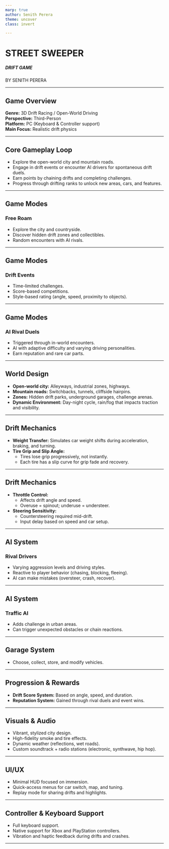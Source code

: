 ```yaml
---
marp: true
author: Senith Perera
theme: uncover
class: invert

---
```

# STREET SWEEPER
##### DRIFT GAME
BY SENITH PERERA

---
## Game Overview

**Genre:** 3D Drift Racing / Open-World Driving  
**Perspective:** Third-Person  
**Platform:** PC (Keyboard & Controller support)  
**Main Focus:** Realistic drift physics

---
## Core Gameplay Loop

- Explore the open-world city and mountain roads.  
- Engage in drift events or encounter AI drivers for spontaneous drift duels.  
- Earn points by chaining drifts and completing challenges.  
- Progress through drifting ranks to unlock new areas, cars, and features.

---
## Game Modes

### Free Roam
- Explore the city and countryside.  
- Discover hidden drift zones and collectibles.  
- Random encounters with AI rivals.

---
## Game Modes
### Drift Events
- Time-limited challenges.  
- Score-based competitions.  
- Style-based rating (angle, speed, proximity to objects).

---
## Game Modes
### AI Rival Duels
- Triggered through in-world encounters.  
- AI with adaptive difficulty and varying driving personalities.  
- Earn reputation and rare car parts.

---
## World Design

- **Open-world city:** Alleyways, industrial zones, highways.  
- **Mountain roads:** Switchbacks, tunnels, cliffside hairpins.  
- **Zones:** Hidden drift parks, underground garages, challenge arenas.  
- **Dynamic Environment:** Day-night cycle, rain/fog that impacts traction and visibility.

---

## Drift Mechanics

- **Weight Transfer:** Simulates car weight shifts during acceleration, braking, and turning.  
- **Tire Grip and Slip Angle:**  
  - Tires lose grip progressively, not instantly.  
  - Each tire has a slip curve for grip fade and recovery.  

---
## Drift Mechanics
- **Throttle Control:**  
  - Affects drift angle and speed.  
  - Overuse = spinout; underuse = understeer.  
- **Steering Sensitivity:**  
  - Countersteering required mid-drift.  
  - Input delay based on speed and car setup.

---
##  AI System

### Rival Drivers
- Varying aggression levels and driving styles.  
- Reactive to player behavior (chasing, blocking, fleeing).  
- AI can make mistakes (oversteer, crash, recover).

---
##  AI System

### Traffic AI
- Adds challenge in urban areas.  
- Can trigger unexpected obstacles or chain reactions.

---
## Garage System
- Choose, collect, store, and modify vehicles. 

---
## Progression & Rewards

- **Drift Score System:** Based on angle, speed, and duration.  
- **Reputation System:** Gained through rival duels and event wins.

---

##  Visuals & Audio

- Vibrant, stylized city design.  
- High-fidelity smoke and tire effects.  
- Dynamic weather (reflections, wet roads).  
- Custom soundtrack + radio stations (electronic, synthwave, hip hop).

---

## UI/UX

- Minimal HUD focused on immersion.  
- Quick-access menus for car switch, map, and tuning.  
- Replay mode for sharing drifts and highlights.

---

## Controller & Keyboard Support

- Full keyboard support.  
- Native support for Xbox and PlayStation controllers.  
- Vibration and haptic feedback during drifts and crashes.

---